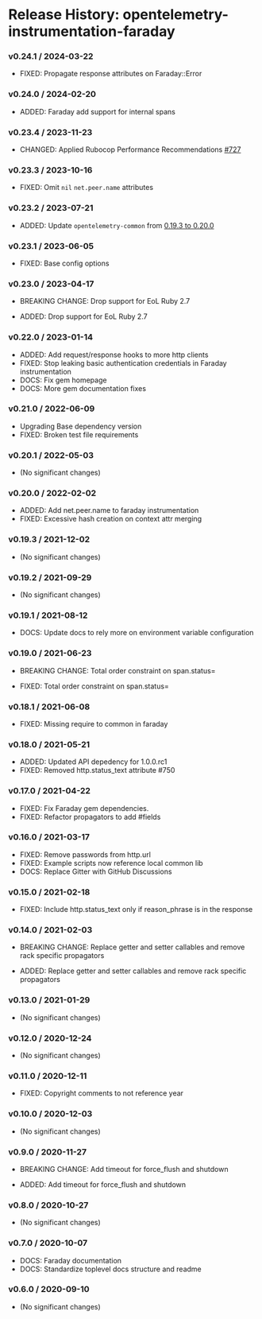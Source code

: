 # Release History: opentelemetry-instrumentation-faraday

### v0.24.1 / 2024-03-22

* FIXED: Propagate response attributes on Faraday::Error

### v0.24.0 / 2024-02-20

* ADDED: Faraday add support for internal spans

### v0.23.4 / 2023-11-23

* CHANGED: Applied Rubocop Performance Recommendations [#727](https://github.com/open-telemetry/opentelemetry-ruby-contrib/pull/727)

### v0.23.3 / 2023-10-16

* FIXED: Omit `nil` `net.peer.name` attributes

### v0.23.2 / 2023-07-21

* ADDED: Update `opentelemetry-common` from [0.19.3 to 0.20.0](https://github.com/open-telemetry/opentelemetry-ruby-contrib/pull/537)

### v0.23.1 / 2023-06-05

* FIXED: Base config options 

### v0.23.0 / 2023-04-17

* BREAKING CHANGE: Drop support for EoL Ruby 2.7 

* ADDED: Drop support for EoL Ruby 2.7 

### v0.22.0 / 2023-01-14

* ADDED: Add request/response hooks to more http clients 
* FIXED: Stop leaking basic authentication credentials in Faraday instrumentation 
* DOCS: Fix gem homepage 
* DOCS: More gem documentation fixes 

### v0.21.0 / 2022-06-09

* Upgrading Base dependency version
* FIXED: Broken test file requirements 

### v0.20.1 / 2022-05-03

* (No significant changes)

### v0.20.0 / 2022-02-02

* ADDED: Add net.peer.name to faraday instrumentation 
* FIXED: Excessive hash creation on context attr merging 

### v0.19.3 / 2021-12-02

* (No significant changes)

### v0.19.2 / 2021-09-29

* (No significant changes)

### v0.19.1 / 2021-08-12

* DOCS: Update docs to rely more on environment variable configuration 

### v0.19.0 / 2021-06-23

* BREAKING CHANGE: Total order constraint on span.status= 

* FIXED: Total order constraint on span.status= 

### v0.18.1 / 2021-06-08

* FIXED: Missing require to common in faraday 

### v0.18.0 / 2021-05-21

* ADDED: Updated API depedency for 1.0.0.rc1
* FIXED: Removed http.status_text attribute #750

### v0.17.0 / 2021-04-22

* FIXED: Fix Faraday gem dependencies.
* FIXED: Refactor propagators to add #fields

### v0.16.0 / 2021-03-17

* FIXED: Remove passwords from http.url
* FIXED: Example scripts now reference local common lib
* DOCS: Replace Gitter with GitHub Discussions

### v0.15.0 / 2021-02-18

* FIXED: Include http.status_text only if reason_phrase is in the response

### v0.14.0 / 2021-02-03

* BREAKING CHANGE: Replace getter and setter callables and remove rack specific propagators

* ADDED: Replace getter and setter callables and remove rack specific propagators

### v0.13.0 / 2021-01-29

* (No significant changes)

### v0.12.0 / 2020-12-24

* (No significant changes)

### v0.11.0 / 2020-12-11

* FIXED: Copyright comments to not reference year

### v0.10.0 / 2020-12-03

* (No significant changes)

### v0.9.0 / 2020-11-27

* BREAKING CHANGE: Add timeout for force_flush and shutdown

* ADDED: Add timeout for force_flush and shutdown

### v0.8.0 / 2020-10-27

* (No significant changes)

### v0.7.0 / 2020-10-07

* DOCS: Faraday documentation
* DOCS: Standardize toplevel docs structure and readme

### v0.6.0 / 2020-09-10

* (No significant changes)
